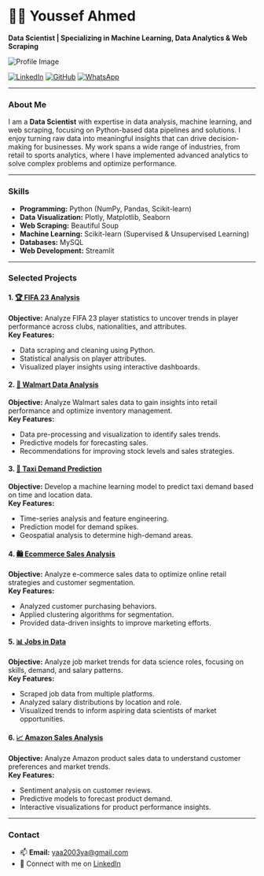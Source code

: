 

# 👨‍💻 Youssef Ahmed

**Data Scientist | Specializing in Machine Learning, Data Analytics & Web Scraping**

![Profile Image](https://youssef-ahmed-cv.streamlit.app/~/+/media/03b41f4ded5b0d8323474f21401147938076ae5b525c5b8b06cf4144.png)

[![LinkedIn](https://img.shields.io/badge/LinkedIn-blue?logo=linkedin)](https://www.linkedin.com/in/youssef-ahmed-9a5643244)
[![GitHub](https://img.shields.io/badge/GitHub-lightgrey?logo=github)](https://github.com/youssefa7med)
[![WhatsApp](https://img.shields.io/badge/WhatsApp-green?logo=whatsapp)](https://api.whatsapp.com/send?phone=201000139417&text=%F0%9F%93%9E)

---

### About Me

I am a **Data Scientist** with expertise in data analysis, machine learning, and web scraping, focusing on Python-based data pipelines and solutions. I enjoy turning raw data into meaningful insights that can drive decision-making for businesses. My work spans a wide range of industries, from retail to sports analytics, where I have implemented advanced analytics to solve complex problems and optimize performance.

---

### Skills

- **Programming:** Python (NumPy, Pandas, Scikit-learn)
- **Data Visualization:** Plotly, Matplotlib, Seaborn
- **Web Scraping:** Beautiful Soup
- **Machine Learning:** Scikit-learn (Supervised & Unsupervised Learning)
- **Databases:** MySQL
- **Web Development:** Streamlit

---

### Selected Projects

#### 1. [🏆 **FIFA 23 Analysis**](https://github.com/youssefa7med/Fifa23)
**Objective:** Analyze FIFA 23 player statistics to uncover trends in player performance across clubs, nationalities, and attributes.  
**Key Features:** 
- Data scraping and cleaning using Python.
- Statistical analysis on player attributes.
- Visualized player insights using interactive dashboards.

#### 2. [🛒 **Walmart Data Analysis**](https://github.com/youssefa7med/Walmart)
**Objective:** Analyze Walmart sales data to gain insights into retail performance and optimize inventory management.  
**Key Features:** 
- Data pre-processing and visualization to identify sales trends.
- Predictive models for forecasting sales.
- Recommendations for improving stock levels and sales strategies.

#### 3. [🚕 **Taxi Demand Prediction**](https://github.com/youssefa7med/Taxi)
**Objective:** Develop a machine learning model to predict taxi demand based on time and location data.  
**Key Features:** 
- Time-series analysis and feature engineering.
- Prediction model for demand spikes.
- Geospatial analysis to determine high-demand areas.

#### 4. [🛍️ **Ecommerce Sales Analysis**](https://github.com/youssefa7med/Ecommerce)
**Objective:** Analyze e-commerce sales data to optimize online retail strategies and customer segmentation.  
**Key Features:** 
- Analyzed customer purchasing behaviors.
- Applied clustering algorithms for segmentation.
- Provided data-driven insights to improve marketing efforts.

#### 5. [📊 **Jobs in Data**](https://github.com/youssefa7med/jobs_in_data)
**Objective:** Analyze job market trends for data science roles, focusing on skills, demand, and salary patterns.  
**Key Features:** 
- Scraped job data from multiple platforms.
- Analyzed salary distributions by location and role.
- Visualized trends to inform aspiring data scientists of market opportunities.

#### 6. [📈 **Amazon Sales Analysis**](https://github.com/youssefa7med/Amazon-Sales)
**Objective:** Analyze Amazon product sales data to understand customer preferences and market trends.  
**Key Features:** 
- Sentiment analysis on customer reviews.
- Predictive models to forecast product demand.
- Interactive visualizations for product performance insights.

---

### Contact

- 📫 **Email:** yaa2003ya@gmail.com
- 💬 Connect with me on [LinkedIn](https://www.linkedin.com/in/youssef-ahmed-9a5643244)

